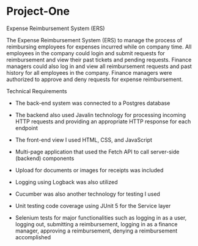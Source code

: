 # Project-One
Expense Reimbursement System (ERS)

The Expense Reimbursement System (ERS) to manage the process of reimbursing employees for 
expenses incurred while on company time. All employees in the company could login and submit requests 
for reimbursement and view their past tickets and pending requests. Finance managers could also log in and 
view all reimbursement requests and past history for all employees in the company. Finance managers 
were authorized to approve and deny requests for expense reimbursement.

Technical Requirements

- The back-end system was connected to a Postgres database

- The backend also used Javalin technology for processing incoming HTTP requests and 
providing an appropriate HTTP response for each endpoint

- The front-end view I used HTML, CSS, and JavaScript 

- Multi-page application that used the Fetch API to call server-side (backend) components

- Upload for documents or images for receipts was included

- Logging using Logback was also utilized

- Cucumber was also another technology for testing I used

- Unit testing code coverage using JUnit 5 for the Service layer 

- Selenium tests for major functionalities such as logging in as a user, logging out, submitting a 
reimbursement, logging in as a finance manager, approving a reimbursement, denying a 
reimbursement accomplished
